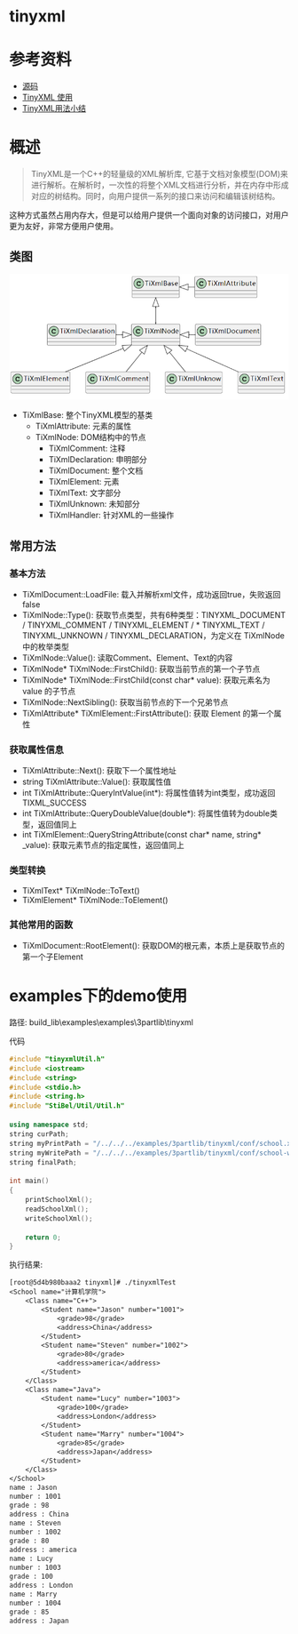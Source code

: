# tinyxml

# 参考资料

* [源码](https://sourceforge.net/projects/tinyxml/)
* [TinyXML 使用](http://foolishflyfox.xyz/blog/2020/04/12/cpp/tinyxml/)
* [TinyXML用法小结](https://blog.csdn.net/qq_32619837/article/details/87601131)

# 概述

> TinyXML是一个C++的轻量级的XML解析库, 它基于文档对象模型(DOM)来进行解析。在解析时，一次性的将整个XML文档进行分析，并在内存中形成对应的树结构。同时，向用户提供一系列的接口来访问和编辑该树结构。

这种方式虽然占用内存大，但是可以给用户提供一个面向对象的访问接口，对用户更为友好，非常方便用户使用。

## 类图

![](./images/tinyxml/类图关系.png)

* TiXmlBase: 整个TinyXML模型的基类
    * TiXmlAttribute: 元素的属性
    * TiXmlNode: DOM结构中的节点
        * TiXmlComment: 注释
        * TiXmlDeclaration: 申明部分
        * TiXmlDocument: 整个文档
        * TiXmlElement: 元素
        * TiXmlText: 文字部分
        * TiXmlUnknown: 未知部分
        * TiXmlHandler: 针对XML的一些操作

## 常用方法

### 基本方法

* TiXmlDocument::LoadFile: 载入并解析xml文件，成功返回true，失败返回false
* TiXmlNode::Type(): 获取节点类型，共有6种类型：TINYXML_DOCUMENT / TINYXML_COMMENT / TINYXML_ELEMENT / * TINYXML_TEXT / TINYXML_UNKNOWN / TINYXML_DECLARATION，为定义在 TiXmlNode 中的枚举类型
* TiXmlNode::Value(): 读取Comment、Element、Text的内容
* TiXmlNode* TiXmlNode::FirstChild(): 获取当前节点的第一个子节点
* TiXmlNode* TiXmlNode::FirstChild(const char* value): 获取元素名为 value 的子节点
* TiXmlNode::NextSibling(): 获取当前节点的下一个兄弟节点
* TiXmlAttribute* TiXmlElement::FirstAttribute(): 获取 Element 的第一个属性

### 获取属性信息

* TiXmlAttribute::Next(): 获取下一个属性地址
* string TiXmlAttribute::Value(): 获取属性值
* int TiXmlAttribute::QueryIntValue(int*): 将属性值转为int类型，成功返回TIXML_SUCCESS
* int TiXmlAttribute::QueryDoubleValue(double*): 将属性值转为double类型，返回值同上
* int TiXmlElement::QueryStringAttribute(const char* name, string* _value): 获取元素节点的指定属性，返回值同上

### 类型转换

* TiXmlText* TiXmlNode::ToText()
* TiXmlElement* TiXmlNode::ToElement()

### 其他常用的函数

* TiXmlDocument::RootElement(): 获取DOM的根元素，本质上是获取节点的第一个子Element

# examples下的demo使用

路径: build_lib\examples\examples\3partlib\tinyxml

代码

```cpp
#include "tinyxmlUtil.h"
#include <iostream>
#include <string>
#include <stdio.h>
#include <string.h>
#include "StiBel/Util/Util.h"

using namespace std;
string curPath;
string myPrintPath = "/../../../examples/3partlib/tinyxml/conf/school.xml";
string myWritePath = "/../../../examples/3partlib/tinyxml/conf/school-write.xml";
string finalPath;

int main()
{
	printSchoolXml();
	readSchoolXml();
	writeSchoolXml();

	return 0;
}
```

执行结果:

```
[root@5d4b980baaa2 tinyxml]# ./tinyxmlTest
<School name="计算机学院">
    <Class name="C++">
        <Student name="Jason" number="1001">
            <grade>98</grade>
            <address>China</address>
        </Student>
        <Student name="Steven" number="1002">
            <grade>80</grade>
            <address>america</address>
        </Student>
    </Class>
    <Class name="Java">
        <Student name="Lucy" number="1003">
            <grade>100</grade>
            <address>London</address>
        </Student>
        <Student name="Marry" number="1004">
            <grade>85</grade>
            <address>Japan</address>
        </Student>
    </Class>
</School>
name : Jason
number : 1001
grade : 98
address : China
name : Steven
number : 1002
grade : 80
address : america
name : Lucy
number : 1003
grade : 100
address : London
name : Marry
number : 1004
grade : 85
address : Japan
```


